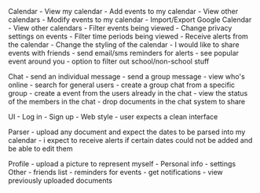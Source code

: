 Calendar
	- View my calendar
	- Add events to my calendar
	- View other calendars
	- Modify events to my calendar
	- Import/Export Google Calendar
	- View other calendars
	- Filter events being viewed
	- Change privacy settings on events
	- Filter time periods being viewed
	- Receive alerts from the calendar
	- Change the styling of the calendar
	- I would like to share events with friends
	- send email/sms reminders for alerts
	- see popular event around you
	- option to filter out school/non-school stuff

Chat
	- send an individual message 
	- send a group message
	- view who's online
	- search for general users
	- create a group chat from a specific group 
	- create a event from the users already in the chat
 	- view the status of the members in the chat
	- drop documents in the chat system to share

UI
	- Log in
	- Sign up
	- Web style
	- user expects a clean interface

Parser
	- upload any document and expect the dates to be parsed into my calendar
	- i expect to receive alerts if certain dates could not be added and be able to edit them

Profile
	- upload a picture to represent myself
	- Personal info
	- settings
Other
	- friends list
	- reminders for events
	- get notifications
	- view previously uploaded documents

